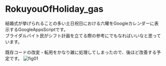 # RokuyouOfHoliday_gas
結婚式が挙げられることの多い土日祝日における六曜をGoogleカレンダーに表示するGoogleAppsScriptです。  
ブライダルバイト民がシフト計画を立てる際の参考にでもなればいいなと思っています。

既存コードの改変・転用をかなり雑に処理してしまったので、後ほど改善する予定です。
![fig01](https://imgur.com/a/n4Xf6tc "fig01")
